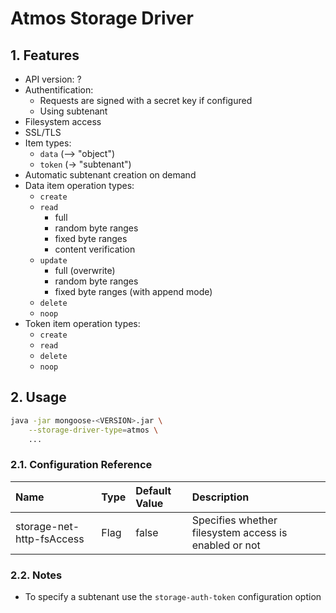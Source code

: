 # Atmos Storage Driver

## 1. Features

* API version: ?
* Authentification:
    * Requests are signed with a secret key if configured
    * Using subtenant
* Filesystem access
* SSL/TLS
* Item types:
    * `data` (--> "object")
    * `token` (-> "subtenant")
* Automatic subtenant creation on demand
* Data item operation types:
    * `create`
    * `read`
        * full
        * random byte ranges
        * fixed byte ranges
        * content verification
    * `update`
        * full (overwrite)
        * random byte ranges
        * fixed byte ranges (with append mode)
    * `delete`
    * `noop`
* Token item operation types:
    * `create`
    * `read`
    * `delete`
    * `noop`

## 2. Usage

```bash
java -jar mongoose-<VERSION>.jar \
    --storage-driver-type=atmos \
    ...
```

### 2.1. Configuration Reference

| Name                                           | Type         | Default Value    | Description                                      |
|:-----------------------------------------------|:-------------|:-----------------|:-------------------------------------------------|
| storage-net-http-fsAccess                      | Flag | false | Specifies whether filesystem access is enabled or not

### 2.2. Notes

* To specify a subtenant use the `storage-auth-token` configuration option

